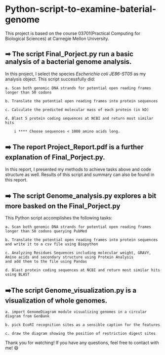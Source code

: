 # Python-script-to-examine-baterial-genome

This project is based on the course 03701(Practical Computing for Biological Sciences) at Carnegie Mellon University.

## ➡ The script Final_Porject.py run a basic analysis of a bacterial genome analysis.
In this project, I select the species *Escherichia coli JE86-ST05* as my analysis object. This script successfully did:

    a. Scan both genomic DNA strands for potential open reading frames longer than 50 codons
		
    b. Translate the potential open reading frames into protein sequences
  
    c. Calculate the predicted molecular mass of each protein (in kD)
  
    d. Blast 5 protein coding sequences at NCBI and return most similar hits
  
        i **** Choose sequences < 1000 amino acids long.

## ➡️ The report Project_Report.pdf is a further explanation of Final_Porject.py.

In this report, I presented my methods to achieve tasks above and code structure as well.
Results of this script and summary can also be found in this report.

## ➡️ The script Genome_analysis.py explores a bit more basked on the Final_Porject.py

This Python script accomplishes the following tasks:

    a. Scan both genomic DNA strands for potential open reading frames longer than 50 codons querying PubMed
 
    b. Translate the potential open reading frames into protein sequences and write it to a csv file using Biopython
 
    c. Analyzing Residues Sequences including molecular weight, GRAVY, Amino acids and secondary structure using Protein Analysis 
    and add them to the file using Pandas
		
    d. Blast protein coding sequences at NCBI and return most similar hits using BLAST
 
## ➡️The script Genome_visualization.py is a visualization of whole genomes.

    a. import GenomeDiagram module visualizing genomes in a circular diagram from GenBank
 
    b. pick EcoRI recognition sites as a sensible caption for the features
 
    c. draw the diagram showing the position of restriction digest sites
 

Thank you for watching! If you have any questions, feel free to contact with me! 😄
